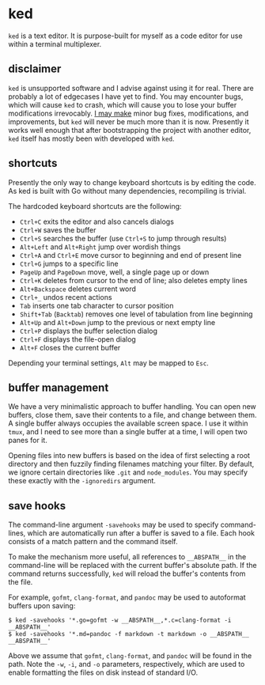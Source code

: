 # ked

`ked` is a text editor. It is purpose-built for myself as a code editor
for use within a terminal multiplexer.

## disclaimer

`ked` is unsupported software and I advise against using it for real.
There are probably a lot of edgecases I have yet to find. You may
encounter bugs, which will cause `ked` to crash, which will cause you to
lose your buffer modifications irrevocably. [I may make](TODO.md) minor
bug fixes, modifications, and improvements, but `ked` will never be much
more than it is now. Presently it works well enough that after
bootstrapping the project with another editor, `ked` itself has mostly
been with developed with `ked`.

## shortcuts

Presently the only way to change keyboard shortcuts is by editing the
code. As ked is built with Go without many dependencies, recompiling is
trivial.

The hardcoded keyboard shortcuts are the following:

-   `Ctrl+C` exits the editor and also cancels dialogs
-   `Ctrl+W` saves the buffer
-   `Ctrl+S` searches the buffer (use `Ctrl+S` to jump through results)
-   `Alt+Left` and `Alt+Right` jump over wordish things
-   `Ctrl+A` and `Ctrl+E` move cursor to beginning and end of present
    line
-   `Ctrl+G` jumps to a specific line
-   `PageUp` and `PageDown` move, well, a single page up or down
-   `Ctrl+K` deletes from cursor to the end of line; also deletes empty
    lines
-   `Alt+Backspace` deletes current word
-   `Ctrl+_` undos recent actions
-   `Tab` inserts one tab character to cursor position
-   `Shift+Tab` (`Backtab`) removes one level of tabulation from line
    beginning
-   `Alt+Up` and `Alt+Down` jump to the previous or next empty line
-   `Ctrl+P` displays the buffer selection dialog
-   `Ctrl+F` displays the file-open dialog
-   `Alt+F` closes the current buffer

Depending your terminal settings, `Alt` may be mapped to `Esc`.

## buffer management

We have a very minimalistic approach to buffer handling. You can open
new buffers, close them, save their contents to a file, and change
between them. A single buffer always occupies the available screen
space. I use it within `tmux`, and I need to see more than a single
buffer at a time, I will open two panes for it.

Opening files into new buffers is based on the idea of first selecting a
root directory and then fuzzily finding filenames matching your filter.
By default, we ignore certain directories like `.git` and
`node_modules`. You may specify these exactly with the `-ignoredirs`
argument.

## save hooks

The command-line argument `-savehooks` may be used to specify
command-lines, which are automatically run after a buffer is saved to a
file. Each hook consists of a match pattern and the command itself.

To make the mechanism more useful, all references to `__ABSPATH__` in
the command-line will be replaced with the current buffer's absolute
path. If the command returns successfully, `ked` will reload the
buffer's contents from the file.

For example, `gofmt`, `clang-format`, and `pandoc` may be used to
autoformat buffers upon saving:

    $ ked -savehooks '*.go=gofmt -w __ABSPATH__,*.c=clang-format -i __ABSPATH__'
    $ ked -savehooks '*.md=pandoc -f markdown -t markdown -o __ABSPATH__ __ABSPATH__'

Above we assume that `gofmt`, `clang-format`, and `pandoc` will be found
in the path. Note the `-w`, `-i`, and `-o` parameters, respectively,
which are used to enable formatting the files on disk instead of
standard I/O.
